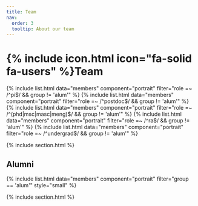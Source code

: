 ```yaml
---
title: Team
nav:
  order: 3
  tooltip: About our team
---
```


# {% include icon.html icon="fa-solid fa-users" %}Team

{% include list.html data="members" component="portrait" filter="role =~ /^pi$/ && group != 'alum'" %}
{% include list.html data="members" component="portrait" filter="role =~ /^postdoc$/ && group != 'alum'" %}
{% include list.html data="members" component="portrait" filter="role =~ /^(phd|msc|masc|meng)$/ && group != 'alum'" %}
{% include list.html data="members" component="portrait" filter="role =~ /^ra$/ && group != 'alum'" %}
{% include list.html data="members" component="portrait" filter="role =~ /^undergrad$/ && group != 'alum'" %}

{% include section.html %}

## Alumni

{% include list.html data="members" component="portrait" filter="group == 'alum'" style="small" %}

{% include section.html %}
